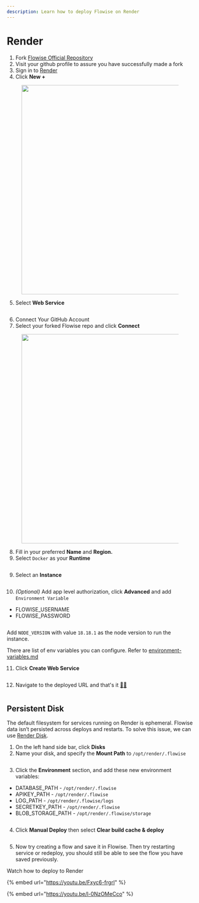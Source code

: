 ```yaml
---
description: Learn how to deploy Flowise on Render
---
```


# Render

1. Fork [Flowise Official Repository](https://github.com/FlowiseAI/Flowise)
2. Visit your github profile to assure you have successfully made a fork
3. Sign in to [Render](https://dashboard.render.com)
4. Click **New +**

<figure><img src="../../.gitbook/assets/render/1.png" alt="" width="563"><figcaption></figcaption></figure>

5. Select **Web Service**

<figure><img src="../../.gitbook/assets/render/2.png" alt=""><figcaption></figcaption></figure>

6. Connect Your GitHub Account
7. Select your forked Flowise repo and click **Connect**

<figure><img src="../../.gitbook/assets/render/3.png" alt="" width="563"><figcaption></figcaption></figure>

8. Fill in your preferred **Name** and **Region.**
9. Select `Docker` as your **Runtime**

<figure><img src="../../.gitbook/assets/render/4.png" alt=""><figcaption></figcaption></figure>

9. Select an **Instance**

<figure><img src="../../.gitbook/assets/render/5.png" alt=""><figcaption></figcaption></figure>

10. _(Optional)_ Add app level authorization, click **Advanced** and add `Environment Variable`

* FLOWISE\_USERNAME
* FLOWISE\_PASSWORD

<figure><img src="../../.gitbook/assets/render/6.png" alt=""><figcaption></figcaption></figure>

Add `NODE_VERSION` with value `18.18.1` as the node version to run the instance.

There are list of env variables you can configure. Refer to [environment-variables.md](../environment-variables.md "mention")

11. Click **Create Web Service**

<figure><img src="../../.gitbook/assets/render/7.png" alt=""><figcaption></figcaption></figure>

12. Navigate to the deployed URL and that's it [🚀](https://emojipedia.org/rocket/)[🚀](https://emojipedia.org/rocket/)

<figure><img src="../../.gitbook/assets/render/8.png" alt=""><figcaption></figcaption></figure>

## Persistent Disk

The default filesystem for services running on Render is ephemeral. Flowise data isn’t persisted across deploys and restarts. To solve this issue, we can use [Render Disk](https://render.com/docs/disks).

1. On the left hand side bar, click **Disks**
2. Name your disk, and specify the **Mount Path** to `/opt/render/.flowise`

<figure><img src="../../.gitbook/assets/render/9.png" alt=""><figcaption></figcaption></figure>

3. Click the **Environment** section, and add these new environment variables:

* DATABASE\_PATH - `/opt/render/.flowise`
* APIKEY\_PATH - `/opt/render/.flowise`
* LOG\_PATH - `/opt/render/.flowise/logs`
* SECRETKEY\_PATH - `/opt/render/.flowise`
* BLOB\_STORAGE\_PATH - `/opt/render/.flowise/storage`

<figure><img src="../../.gitbook/assets/image (1) (5).png" alt=""><figcaption></figcaption></figure>

4. Click **Manual Deploy** then select **Clear build cache & deploy**

<figure><img src="../../.gitbook/assets/render/11.png" alt=""><figcaption></figcaption></figure>

5. Now try creating a flow and save it in Flowise. Then try restarting service or redeploy, you should still be able to see the flow you have saved previously.

Watch how to deploy to Render

{% embed url="https://youtu.be/Fxyc6-frgrI" %}

{% embed url="https://youtu.be/l-0NzOMeCco" %}
